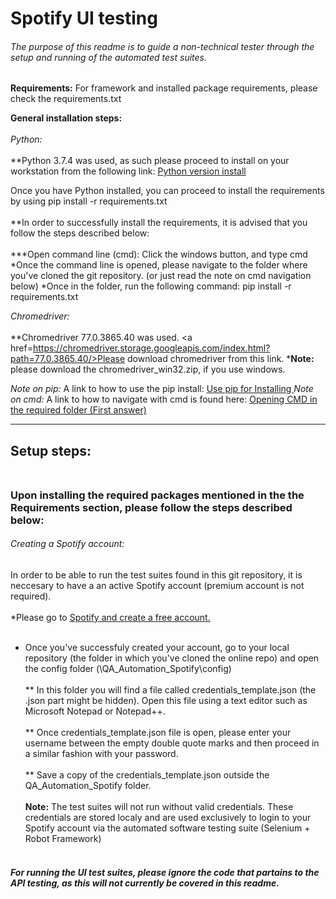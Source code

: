 # Spotify UI testing
###### The purpose of this readme is to guide a non-technical tester through the setup and running of the automated test suites.

**Requirements:**
For framework and installed package requirements, please check the requirements.txt

**General installation steps:** <br></br>
_Python:_<br></br>
	**Python 3.7.4 was used, as such please proceed to install on your workstation from the following link: <a href= https://www.python.org/downloads/release/python-374/>Python version install </a>

Once you have Python installed, you can proceed to install the requirements by using pip install -r requirements.txt<br></br>
	**In order to successfully install the requirements, it is advised that you follow the steps described below:<br></br>
		***Open command line (cmd): Click the windows button, and type cmd
			*Once the command line is opened, please navigate to the folder where you've cloned the git repository. (or just read the note on cmd navigation below)
			*Once in the folder, run the following command: pip install -r requirements.txt
	
_Chromedriver:_<br></br>
	**Chromedriver 77.0.3865.40 was used. <a href=https://chromedriver.storage.googleapis.com/index.html?path=77.0.3865.40/>Please download chromedriver from this link.</a>
	***Note:** please download the chromedriver_win32.zip, if you use windows.

_Note on pip:_ A link to how to use the pip install: <a href=https://packaging.python.org/tutorials/installing-packages/#use-pip-for-installing> Use pip for Installing </a>
_Note on cmd:_ A link to how to navigate with cmd is found here: <a href=https://stackoverflow.com/questions/5576321/need-to-navigate-to-a-folder-in-command-prompt>Opening CMD in the required folder (First answer)</a>


-------

## Setup steps: <br></br>
### Upon installing the required packages mentioned in the the Requirements section, please follow the steps described below:
###### Creating a Spotify account:
In order to be able to run the test suites found in this git repository, it is neccesary to have a an active Spotify account (premium account is not required).<br></br>
*Please go to <a href=https://www.spotify.com/>Spotify and create a free account.</a><br></br>
* Once you've successfuly created your account, go to your local repository (the folder in which you've cloned the online repo) and open the config folder (\QA_Automation_Spotify\config)<br></br>
  ** In this folder you will find a file called credentials_template.json (the .json part might be hidden). Open this file using a text editor such as Microsoft Notepad or Notepad++.<br></br>
  ** Once credentials_template.json file is open, please enter your username between the empty double quote marks and then proceed in a similar fashion with your password.<br></br>
  ** Save a copy of the credentials_template.json outside the QA_Automation_Spotify folder.<br></br>
	**Note:** The test suites will not run without valid credentials. These credentials are stored localy and are used exclusively to login to your Spotify account via the automated software testing suite (Selenium + Robot Framework)<br></br>
  
#### _For running the UI test suites, please ignore the code that partains to the API testing, as this will not currently be covered in this readme._

